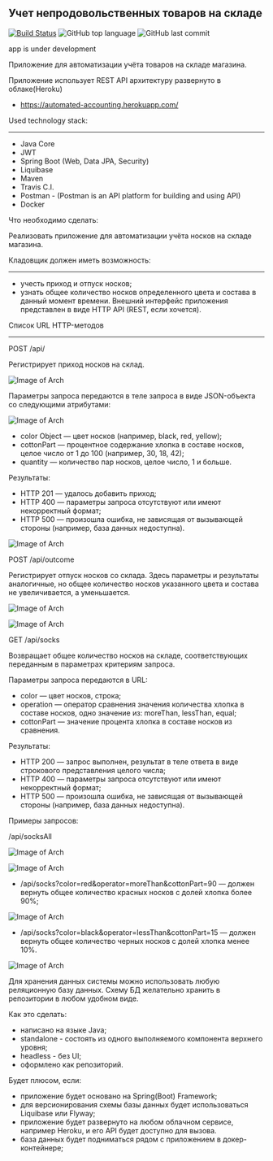 ## Учет непродовольственных товаров на складе

[![Build Status](https://app.travis-ci.com/SlartiBartFast-art/automated_accounting.svg?branch=master)](https://app.travis-ci.com/SlartiBartFast-art/automated_accounting)
![GitHub top language](https://img.shields.io/github/languages/top/SlartiBartFast-art/automated_accounting?logo=java&logoColor=red&style=plastic)
![GitHub last commit](https://img.shields.io/github/last-commit/SlartiBartFast-art/automated_accounting?logo=github)

app is under development

Приложение для автоматизации учёта товаров на складе магазина. 

Приложение использует REST API архитектуру
развернуто в облаке(Heroku)
   - https://automated-accounting.herokuapp.com/

Used technology stack:
______________________________________________
- Java Core
- JWT
- Spring Boot (Web, Data JPA, Security) 
- Liquibase  
- Maven
- Travis C.I.
- Postman - (Postman is an API platform for building and using API)
- Docker

Что необходимо сделать:

Реализовать приложение для автоматизации учёта носков на складе магазина.

Кладовщик должен иметь возможность:
_____________
-  учесть приход и отпуск носков;
-  узнать общее количество носков определенного цвета и состава в данный момент времени.
Внешний интерфейс приложения представлен в виде HTTP API (REST, если хочется).

Список URL HTTP-методов
________

 POST /api/

 Регистрирует приход носков на склад.

![Image of Arch](https://github.com/SlartiBartFast-art/automated_accounting/blob/master/image/Screenshot_2.jpg)

Параметры запроса передаются в теле запроса в виде JSON-объекта со следующими атрибутами:

![Image of Arch](https://github.com/SlartiBartFast-art/automated_accounting/blob/master/image/Screenshot_3.jpg)

-  color Object — цвет носков (например, black, red, yellow);
-  cottonPart — процентное содержание хлопка в составе носков, целое число от 1 до 100 (например, 30, 18, 42);
-  quantity — количество пар носков, целое число, 1 и больше.

Результаты:

-  HTTP 201 — удалось добавить приход;
-  HTTP 400 — параметры запроса отсутствуют или имеют некорректный формат;
-  HTTP 500 — произошла ошибка, не зависящая от вызывающей стороны (например, база данных недоступна).

![Image of Arch](https://github.com/SlartiBartFast-art/automated_accounting/blob/master/image/Screenshot_4.jpg)

POST /api/outcome

Регистрирует отпуск носков со склада. Здесь параметры и результаты аналогичные,
но общее количество носков указанного цвета и состава не увеличивается, а уменьшается.

![Image of Arch](https://github.com/SlartiBartFast-art/automated_accounting/blob/master/image/Screenshot_5.jpg)

![Image of Arch](https://github.com/SlartiBartFast-art/automated_accounting/blob/master/image/Screenshot_6.jpg)

GET /api/socks

Возвращает общее количество носков на складе, соответствующих переданным в параметрах критериям запроса.

Параметры запроса передаются в URL:

-  color — цвет носков, строка;
-  operation — оператор сравнения значения количества хлопка в составе носков, одно значение из: moreThan, lessThan, equal;
-  cottonPart — значение процента хлопка в составе носков из сравнения.

Результаты:

-  HTTP 200 — запрос выполнен, результат в теле ответа в виде строкового представления целого числа; 
-  HTTP 400 — параметры запроса отсутствуют или имеют некорректный формат;
-  HTTP 500 — произошла ошибка, не зависящая от вызывающей стороны (например, база данных недоступна).

Примеры запросов:

/api/socksAll

![Image of Arch](https://github.com/SlartiBartFast-art/automated_accounting/blob/master/image/Screenshot_1.jpg)

![Image of Arch](https://github.com/SlartiBartFast-art/automated_accounting/blob/master/image/Screenshot_7.jpg)

-  /api/socks?color=red&operator=moreThan&cottonPart=90 — должен вернуть общее количество красных носков с долей хлопка более 90%;

![Image of Arch](https://github.com/SlartiBartFast-art/automated_accounting/blob/master/image/Screenshot_8.jpg)

-  /api/socks?color=black&operator=lessThan&cottonPart=15 — должен вернуть общее количество черных носков с долей хлопка менее 10%.

![Image of Arch](https://github.com/SlartiBartFast-art/automated_accounting/blob/master/image/Screenshot_9.jpg)

Для хранения данных системы можно использовать любую реляционную базу данных. Схему БД желательно хранить в репозитории в любом удобном виде.

Как это сделать:

-  написано на языке Java; 
-  standalone - состоять из одного выполняемого компонента верхнего уровня;
-  headless - без UI; 
-  оформлено как репозиторий.
   
Будет плюсом, если:

-  приложение будет основано на Spring(Boot) Framework;
-  для версионирования схемы базы данных будет использоваться Liquibase или Flyway;
-  приложение будет развернуто на любом облачном сервисе, например Heroku, и его API будет доступно для вызова.
-  база данных будет подниматься рядом с приложением в докер-контейнере;